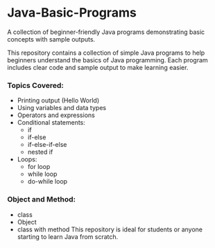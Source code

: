 # Java-Basic-Programs
A collection of beginner-friendly Java programs demonstrating basic concepts with sample outputs.

This repository contains a collection of simple Java programs to help beginners understand the basics of Java programming. 
Each program includes clear code and sample output to make learning easier.

### Topics Covered:
- Printing output (Hello World)
- Using variables and data types
- Operators and expressions
- Conditional statements:
  - if
  - if-else
  - if-else-if-else
  - nested if
- Loops:
  - for loop
  - while loop
  - do-while loop
### Object and Method:
- class
- Object
- class with method
This repository is ideal for students or anyone starting to learn Java from scratch.
